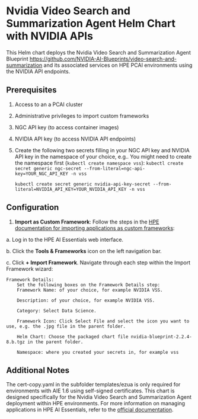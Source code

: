 # Nvidia Video Search and Summarization Agent Helm Chart with NVIDIA APIs
This Helm chart deploys the Nvidia Video Search and Summarization Agent Blueprint https://github.com/NVIDIA-AI-Blueprints/video-search-and-summarization and its associated services on HPE PCAI environments using the NVIDIA API endpoints.

## Prerequisites
1. Access to an a PCAI cluster
2. Administrative privileges to import custom frameworks
3. NGC API key (to access container images)
4. NVIDIA API key (to access NVIDIA API endpoints)
5. Create the following two secrets filling in your NGC API key and NVIDIA API key in the namespace of your choice, e.g.. You might need to create the namespace first (```kubectl create namespace vss```):
    ```kubectl create secret generic ngc-secret --from-literal=ngc-api-key=YOUR_NGC_API_KEY -n vss```
    
    ```kubectl create secret generic nvidia-api-key-secret --from-literal=NVIDIA_API_KEY=YOUR_NVIDIA_API_KEY -n vss```


## Configuration
1. **Import as Custom Framework**: 
Follow the steps in the [HPE documentation for importing applications as custom frameworks](https://support.hpe.com/hpesc/public/docDisplay?docId=a00aie16hen_us&page=ManageClusters/importing-applications.html):

a. Log in to the HPE AI Essentials web interface.

b. Click the **Tools & Frameworks** icon on the left navigation bar.

c. Click **+ Import Framework**. Navigate through each step within the Import Framework wizard:

    Framework Details: 
        Set the following boxes on the Framework Details step:
        Framework Name: of your choice, for example NVIDIA VSS.

        Description: of your choice, for example NVIDIA VSS.

        Category: Select Data Science.

        Framework Icon: Click Select File and select the icon you want to use, e.g. the .jpg file in the parent folder.
        
        Helm Chart: Choose the packaged chart file nvidia-blueprint-2.2.4-8.b.tgz in the parent folder.
        
        Namespace: where you created your secrets in, for example vss

## Additional Notes
The cert-copy.yaml in the subfolder templates/ezua is only required for environments with AIE 1.6 using self-signed certificates. 
This chart is designed specifically for the Nvidia Video Search and Summarization Agent deployment within HPE environments.
For more information on managing applications in HPE AI Essentials, refer to the [official documentation](https://support.hpe.com/hpesc/public/docDisplay?docId=a00aie16hen_us&page=ManageClusters/importing-applications.html).

